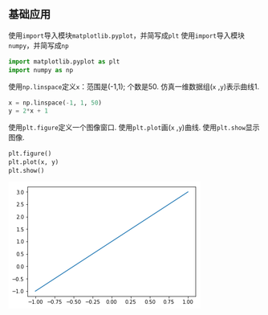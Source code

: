 
## 基础应用

使用`import`导入模块`matplotlib.pyplot`，并简写成`plt` 使用`import`导入模块`numpy`，并简写成`np`


```python
import matplotlib.pyplot as plt
import numpy as np
```

使用`np.linspace`定义`x`：范围是(-1,1); 个数是50. 仿真一维数据组(`x` ,`y`)表示曲线1.


```python
x = np.linspace(-1, 1, 50)
y = 2*x + 1
```

使用`plt.figure`定义一个图像窗口. 使用`plt.plot`画(`x` ,`y`)曲线. 使用`plt.show`显示图像.


```python
plt.figure()
plt.plot(x, y)
plt.show()
```


![png](output_5_0.png)

